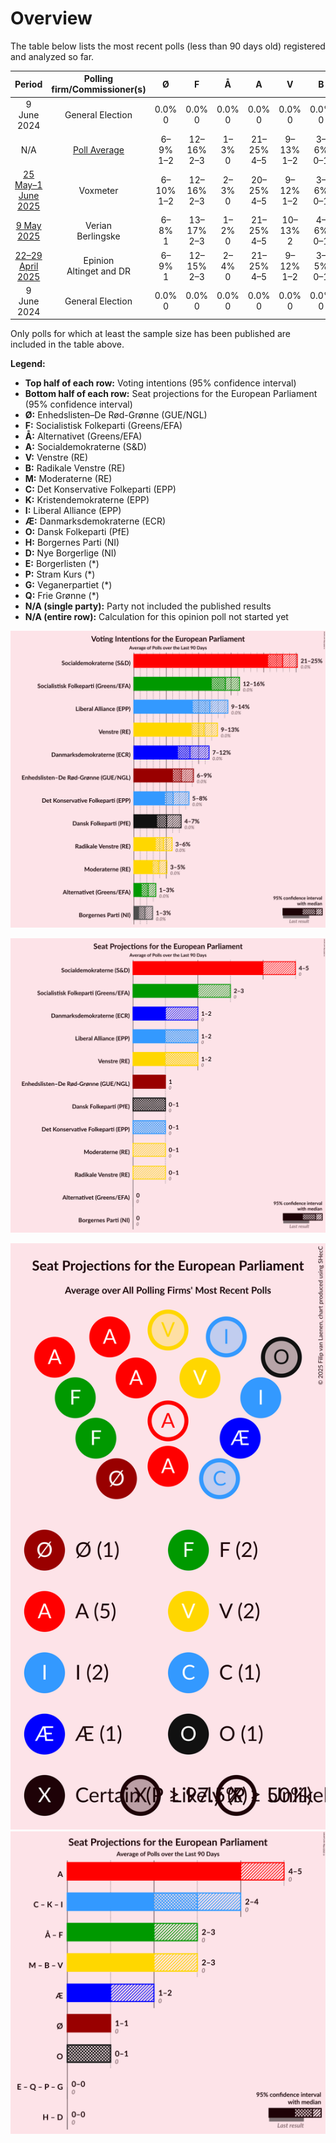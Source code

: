 # Overview

The table below lists the most recent polls (less than 90 days old) registered and analyzed so far.

| Period     | Polling firm/Commissioner(s) | Ø | F | Å | A | V | B | M | C | K | I | Æ | O | H | D | E | P | G | Q |
|:----------:|:----------------------------:|:--:|:--:|:--:|:--:|:--:|:--:|:--:|:--:|:--:|:--:|:--:|:--:|:--:|:--:|:--:|:--:|:--:|:--:|
| 9 June 2024 | General Election | 0.0% <br> 0 | 0.0% <br> 0 | 0.0% <br> 0 | 0.0% <br> 0 | 0.0% <br> 0 | 0.0% <br> 0 | 0.0% <br> 0 | 0.0% <br> 0 | 0.0% <br> 0 | 0.0% <br> 0 | 0.0% <br> 0 | 0.0% <br> 0 | 0.0% <br> 0 | 0.0% <br> 0 | 0.0% <br> 0 | 0.0% <br> 0 | 0.0% <br> 0 | 0.0% <br> 0 |
| N/A | [Poll Average](average.html) | 6–9% <br> 1–2 | 12–16% <br> 2–3 | 1–3% <br> 0 | 21–25% <br> 4–5 | 9–13% <br> 1–2 | 3–6% <br> 0–1 | 3–5% <br> 0–1 | 5–8% <br> 0–1 | N/A <br> N/A | 9–14% <br> 1–2 | 7–12% <br> 1–2 | 4–7% <br> 0–1 | 1–3% <br> 0 | N/A <br> N/A | N/A <br> N/A | N/A <br> N/A | N/A <br> N/A | N/A <br> N/A |
| [25 May–1 June 2025](2025-06-01-Voxmeter.html) | Voxmeter | 6–10% <br> 1–2 | 12–16% <br> 2–3 | 2–3% <br> 0 | 20–25% <br> 4–5 | 9–12% <br> 1–2 | 3–6% <br> 0–1 | 3–5% <br> 0–1 | 6–9% <br> 1 | N/A <br> N/A | 10–14% <br> 2 | 7–10% <br> 1–2 | 4–6% <br> 0–1 | 1–3% <br> 0 | N/A <br> N/A | N/A <br> N/A | N/A <br> N/A | N/A <br> N/A | N/A <br> N/A |
| [9 May 2025](2025-05-09-Verian.html) | Verian <br> Berlingske | 6–8% <br> 1 | 13–17% <br> 2–3 | 1–2% <br> 0 | 21–25% <br> 4–5 | 10–13% <br> 2 | 4–6% <br> 0–1 | 3–5% <br> 0 | 5–7% <br> 0–1 | N/A <br> N/A | 9–12% <br> 1–2 | 7–9% <br> 1 | 5–8% <br> 1 | 1–3% <br> 0 | N/A <br> N/A | N/A <br> N/A | N/A <br> N/A | N/A <br> N/A | N/A <br> N/A |
| [22–29 April 2025](2025-04-29-Epinion.html) | Epinion <br> Altinget and DR | 6–9% <br> 1 | 12–15% <br> 2–3 | 2–4% <br> 0 | 21–25% <br> 4–5 | 9–12% <br> 1–2 | 3–5% <br> 0–1 | 3–5% <br> 0–1 | 5–7% <br> 1 | N/A <br> N/A | 11–15% <br> 2–3 | 9–12% <br> 1–2 | 3–6% <br> 0–1 | 1–2% <br> 0 | N/A <br> N/A | N/A <br> N/A | N/A <br> N/A | N/A <br> N/A | N/A <br> N/A |
| 9 June 2024 | General Election | 0.0% <br> 0 | 0.0% <br> 0 | 0.0% <br> 0 | 0.0% <br> 0 | 0.0% <br> 0 | 0.0% <br> 0 | 0.0% <br> 0 | 0.0% <br> 0 | 0.0% <br> 0 | 0.0% <br> 0 | 0.0% <br> 0 | 0.0% <br> 0 | 0.0% <br> 0 | 0.0% <br> 0 | 0.0% <br> 0 | 0.0% <br> 0 | 0.0% <br> 0 | 0.0% <br> 0 |

Only polls for which at least the sample size has been published are included in the table above.

**Legend:**
+ **Top half of each row:** Voting intentions (95% confidence interval)
+ **Bottom half of each row:** Seat projections for the European Parliament (95% confidence interval)
+ **Ø:** Enhedslisten–De Rød-Grønne (GUE/NGL)
+ **F:** Socialistisk Folkeparti (Greens/EFA)
+ **Å:** Alternativet (Greens/EFA)
+ **A:** Socialdemokraterne (S&D)
+ **V:** Venstre (RE)
+ **B:** Radikale Venstre (RE)
+ **M:** Moderaterne (RE)
+ **C:** Det Konservative Folkeparti (EPP)
+ **K:** Kristendemokraterne (EPP)
+ **I:** Liberal Alliance (EPP)
+ **Æ:** Danmarksdemokraterne (ECR)
+ **O:** Dansk Folkeparti (PfE)
+ **H:** Borgernes Parti (NI)
+ **D:** Nye Borgerlige (NI)
+ **E:** Borgerlisten (*)
+ **P:** Stram Kurs (*)
+ **G:** Veganerpartiet (*)
+ **Q:** Frie Grønne (*)
+ **N/A (single party):** Party not included the published results
+ **N/A (entire row):** Calculation for this opinion poll not started yet


![Graph with voting intentions not yet produced](average.png "Voting Intentions")

![Graph with seats not yet produced](average-seats.png "Seats")

![Graph with seating plan not yet produced](average-seating-plan.png "Seating Plan")
![Graph with coalitions seats not yet produced](average-coalitions-seats.png "Coalitions Seats")
